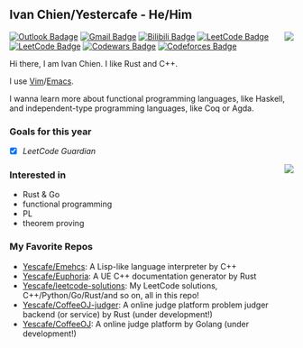 ## Ivan Chien/Yestercafe - He/Him

<div><img align="right" src="https://github-readme-stats.vercel.app/api?username=Yescafe&show_icons=true&count_private=true&disable_animations=true&theme=rose_pine" /></div>

[![Outlook Badage](https://img.shields.io/badge/-Outlook-0078d4?style=flat-square&logo=Microsoft%20outlook&logoColor=white&link=mailto:qyc027@outlook.com)](mailto:qyc027@outlook.com) [![Gmail Badge](https://img.shields.io/badge/-Gmail-c14438?style=flat-square&logo=Gmail&logoColor=white&link=mailto:qyc027@gmail.com)](mailto:qyc027@gmail.com) [![Bilibili Badge](https://img.shields.io/badge/-Bilibili-00a1d6?style=flat-square&logo=Bilibili&logoColor=white&link=https://space.bilibili.com/25377351)](https://space.bilibili.com/25377351)  [![LeetCode Badge](https://img.shields.io/badge/-LCCN-f89f1b?style=flat-square&logo=leetcode&logoColor=white&link=https://leetcode.cn/u/Yescafe)](https://leetcode.cn/u/Yescafe) [![LeetCode Badge](https://img.shields.io/badge/-LCUS-f89f1b?style=flat-square&logo=leetcode&logoColor=white&link=https://leetcode.com/Yescafe)](https://leetcode.com/Yescafe) [![Codewars Badge](https://img.shields.io/badge/-Codewars-b1361e?style=flat-square&logo=codewars&logoColor=white&link=https://www.codewars.com/users/Yescafe)](https://www.codewars.com/users/Yescafe) [![Codeforces Badge](https://img.shields.io/badge/-Codeforces-1f8acb?style=flat-square&logo=codeforces&logoColor=white&link=https://codeforces.com/profile/Ivan_Chien)](https://codeforces.com/profile/Ivan_Chien)

Hi there, I am Ivan Chien. I like Rust and C++.

I use [Vim](https://github.com/Yescafe/nvim)/[Emacs](https://github.com/Yescafe/zero.emacs).

I wanna learn more about functional programming languages, like Haskell, and independent-type programming languages, like Coq or Agda.


### Goals for this year

- [x] *LeetCode Guardian*

<img align="right" src="https://github-readme-stats.vercel.app/api/wakatime?username=Yescafe&layout=compact&theme=rose_pine&range=last_7_days&is_including_today=true" />

### Interested in

- Rust & Go
- functional programming
- PL
- theorem proving

### My Favorite Repos

- [Yescafe/Emehcs](https://github.com/Yescafe/Emehcs): A Lisp-like language interpreter by C++
- [Yescafe/Euphoria](https://github.com/Yescafe/Euphoria): A UE C++ documentation generator by Rust
- [Yescafe/leetcode-solutions](https://github.com/Yescafe/leetcode-solutions): My LeetCode solutions, C++/Python/Go/Rust/and so on, all in this repo!
- [Yescafe/CoffeeOJ-judger](https://github.com/Yescafe/CoffeeOJ-judger): A online judge platform problem judger backend (or service) by Rust (under development!)
- [Yescafe/CoffeeOJ](https://github.com/Yescafe/CoffeeOJ): A online judge platform by Golang (under development!)
